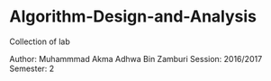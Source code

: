# Algorithm-Design-and-Analysis
Collection of lab

Author: Muhammmad Akma Adhwa Bin Zamburi
Session: 2016/2017
Semester: 2
